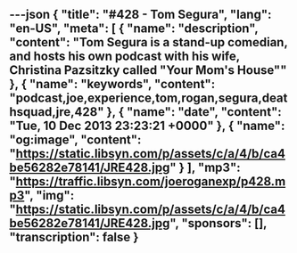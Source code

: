 ---json
{
  "title": "#428 - Tom Segura",
  "lang": "en-US",
  "meta": [
    {
      "name": "description",
      "content": "Tom Segura is a stand-up comedian, and hosts his own podcast with his wife, Christina Pazsitzky called \"Your Mom's House\""
    },
    {
      "name": "keywords",
      "content": "podcast,joe,experience,tom,rogan,segura,deathsquad,jre,428"
    },
    {
      "name": "date",
      "content": "Tue, 10 Dec 2013 23:23:21 +0000"
    },
    {
      "name": "og:image",
      "content": "https://static.libsyn.com/p/assets/c/a/4/b/ca4be56282e78141/JRE428.jpg"
    }
  ],
  "mp3": "https://traffic.libsyn.com/joeroganexp/p428.mp3",
  "img": "https://static.libsyn.com/p/assets/c/a/4/b/ca4be56282e78141/JRE428.jpg",
  "sponsors": [],
  "transcription": false
}
---
<episode-header />

<timemark seconds="0" />

<transcribe-call-to-action />

<episode-footer />